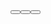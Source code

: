 <Button-Group grid column>
  <Button @click="testClick" label='@click="testClick"' />
  <Button 
    evalScript="testEvalScript()" 
    @evalScript="reportEval" 
    label='@evalScript' 
  />
  <Button 
    :evalScript="`testEvalScript('${ JSON.stringify({ msg: 'data' }) }')`" 
    @evalScript="reportEval" 
    label='template literal evalScript' 
  />
</Button-Group>